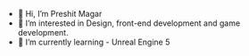 - 👋 Hi, I’m Preshit Magar
- 👀 I’m interested in Design, front-end development and game development.
- 🌱 I’m currently learning - Unreal Engine 5


<!---
preshitmagar/preshitmagar is a ✨ special ✨ repository because its `README.md` (this file) appears on your GitHub profile.
You can click the Preview link to take a look at your changes.
--->
